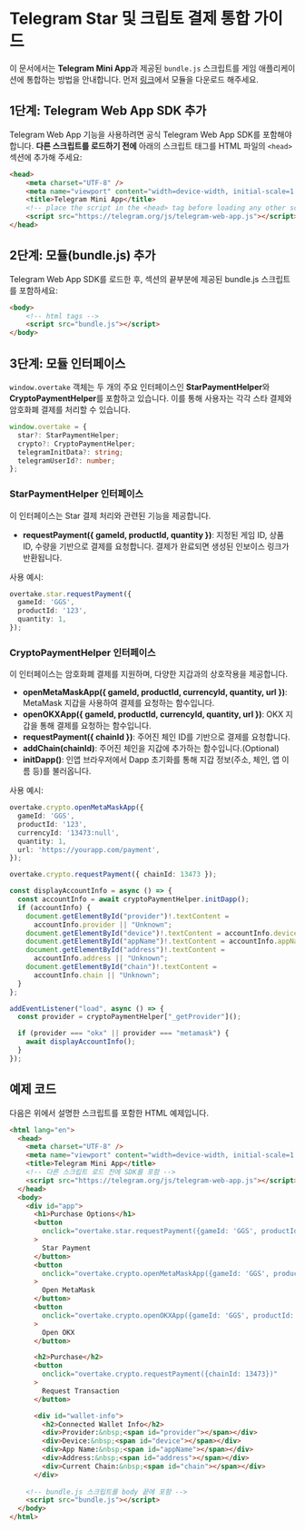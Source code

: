 # Telegram Star 및 크립토 결제 통합 가이드

이 문서에서는 **Telegram Mini App**과 제공된 `bundle.js` 스크립트를 게임 애플리케이션에 통합하는 방법을 안내합니다.
먼저 [링크](url)에서 모듈을 다운로드 해주세요.

## 1단계: Telegram Web App SDK 추가

Telegram Web App 기능을 사용하려면 공식 Telegram Web App SDK를 포함해야 합니다. **다른 스크립트를 로드하기 전에** 아래의 스크립트 태그를 HTML 파일의 `<head>` 섹션에 추가해 주세요:

```html
<head>
    <meta charset="UTF-8" />
    <meta name="viewport" content="width=device-width, initial-scale=1.0" />
    <title>Telegram Mini App</title>
    <!-- place the script in the <head> tag before loading any other scripts -->
    <script src="https://telegram.org/js/telegram-web-app.js"></script>
</head>
```
## 2단계: 모듈(bundle.js) 추가

Telegram Web App SDK를 로드한 후, <body> 섹션의 끝부분에 제공된 bundle.js 스크립트를 포함하세요:

```html
<body>
    <!-- html tags -->
    <script src="bundle.js"></script>
</body>
```

## 3단계: 모듈 인터페이스 
`window.overtake` 객체는 두 개의 주요 인터페이스인 **StarPaymentHelper**와 **CryptoPaymentHelper**를 포함하고 있습니다. 이를 통해 사용자는 각각 스타 결제와 암호화폐 결제를 처리할 수 있습니다.
```typescript
window.overtake = {
  star?: StarPaymentHelper;
  crypto?: CryptoPaymentHelper;
  telegramInitData?: string;
  telegramUserId?: number;
};
```

### **StarPaymentHelper** 인터페이스
이 인터페이스는 Star 결제 처리와 관련된 기능을 제공합니다.

- **requestPayment({ gameId, productId, quantity })**: 지정된 게임 ID, 상품 ID, 수량을 기반으로 결제를 요청합니다. 결제가 완료되면 생성된 인보이스 링크가 반환됩니다.

사용 예시:
```typescript
overtake.star.requestPayment({
  gameId: 'GGS',
  productId: '123',
  quantity: 1,
});
```

### **CryptoPaymentHelper** 인터페이스
이 인터페이스는 암호화폐 결제를 지원하며, 다양한 지갑과의 상호작용을 제공합니다.

- **openMetaMaskApp({ gameId, productId, currencyId, quantity, url })**: MetaMask 지갑을 사용하여 결제를 요청하는 함수입니다.
- **openOKXApp({ gameId, productId, currencyId, quantity, url })**: OKX 지갑을 통해 결제를 요청하는 함수입니다.
- **requestPayment({ chainId })**: 주어진 체인 ID를 기반으로 결제를 요청합니다.
- **addChain(chainId)**: 주어진 체인을 지갑에 추가하는 함수입니다.(Optional)
- **initDapp()**: 인앱 브라우저에서 Dapp 초기화를 통해 지갑 정보(주소, 체인, 앱 이름 등)를 불러옵니다.

사용 예시:
```typescript
overtake.crypto.openMetaMaskApp({
  gameId: 'GGS',
  productId: '123',
  currencyId: '13473:null',
  quantity: 1,
  url: 'https://yourapp.com/payment',
});
```

```typescript
overtake.crypto.requestPayment({ chainId: 13473 });
```

```typescript 
const displayAccountInfo = async () => {
  const accountInfo = await cryptoPaymentHelper.initDapp();
  if (accountInfo) {
    document.getElementById("provider")!.textContent =
      accountInfo.provider || "Unknown";
    document.getElementById("device")!.textContent = accountInfo.device;
    document.getElementById("appName")!.textContent = accountInfo.appName;
    document.getElementById("address")!.textContent =
      accountInfo.address || "Unknown";
    document.getElementById("chain")!.textContent =
      accountInfo.chain || "Unknown";
  }
};

addEventListener("load", async () => {
  const provider = cryptoPaymentHelper["_getProvider"]();

  if (provider === "okx" || provider === "metamask") {
    await displayAccountInfo();
  }
});
```

## 예제 코드 

다음은 위에서 설명한 스크립트를 포함한 HTML 예제입니다.
```html
<html lang="en">
  <head>
    <meta charset="UTF-8" />
    <meta name="viewport" content="width=device-width, initial-scale=1.0" />
    <title>Telegram Mini App</title>
    <!-- 다른 스크립트 로드 전에 SDK를 포함 -->
    <script src="https://telegram.org/js/telegram-web-app.js"></script>
  </head>
  <body>
    <div id="app">
      <h1>Purchase Options</h1>
      <button
        onclick="overtake.star.requestPayment({gameId: 'GGS', productId: '123', quantity: 1})"
      >
        Star Payment
      </button>
      <button
        onclick="overtake.crypto.openMetaMaskApp({gameId: 'GGS', productId: '123', quantity: 1,currencyId: '13473:null', url: `https://5d1b2fef5595.ngrok.app/`})"
      >
        Open MetaMask
      </button>
      <button
        onclick="overtake.crypto.openOKXApp({gameId: 'GGS', productId: '123', quantity: 1, currencyId: '13473:null', url: `https://5d1b2fef5595.ngrok.app/`})"
      >
        Open OKX 
      </button>

      <h2>Purchase</h2>
      <button
        onclick="overtake.crypto.requestPayment({chainId: 13473})"
      >
        Request Transaction
      </button>

      <div id="wallet-info">
        <h2>Connected Wallet Info</h2>
        <div>Provider:&nbsp;<span id="provider"></span></div>
        <div>Device:&nbsp;<span id="device"></span></div>
        <div>App Name:&nbsp;<span id="appName"></span></div>
        <div>Address:&nbsp;<span id="address"></span></div>
        <div>Current Chain:&nbsp;<span id="chain"></span></div>
      </div>
 
    <!-- bundle.js 스크립트를 body 끝에 포함 -->
    <script src="bundle.js"></script>
  </body>
</html>

```